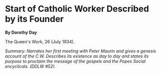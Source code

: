 Start of Catholic Worker Described by its Founder
=================================================

**By Dorothy Day**

The Queen's Work, 26 (July 1934).

*Summary: Narrates her first meeting with Peter Maurin and gives a
genesis account of the C.W. Describes its existence as day to day and
states its purpose to proclaim the message of the gospels and the Popes
Social encyclicals. (DDLW \#52).*


